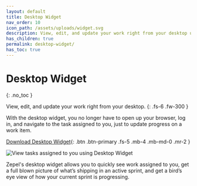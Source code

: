 ```yaml
---
layout: default
title: Desktop Widget
nav_order: 10
icon_path: /assets/uploads/widget.svg
description: View, edit, and update your work right from your desktop using Zepel's Desktop Widget.
has_children: true
permalink: desktop-widget/
has_toc: true
---
```


# Desktop Widget
{: .no_toc }

View, edit, and update your work right from your desktop.
{: .fs-6 .fw-300 }

With the desktop widget, you no longer have to open up your browser, log in, and navigate to the task assigned to you, just to update progress on a work item. 

[Download Desktop Widget](https://zepel.io/downloads/destop-widget/?utm_source=zepelguide&utm_medium=topnav){: .btn .btn-primary .fs-5 .mb-4 .mb-md-0 .mr-2 } 

![View tasks assigned to you using Desktop Widget](/guide/assets/uploads/zepel-desktop-widget.png "Zepel Desktop Widget")

Zepel's desktop widget allows you to quickly see work assigned to you, get a full blown picture of what’s shipping in an active sprint, and get a bird’s eye view of how your current sprint is progressing.
